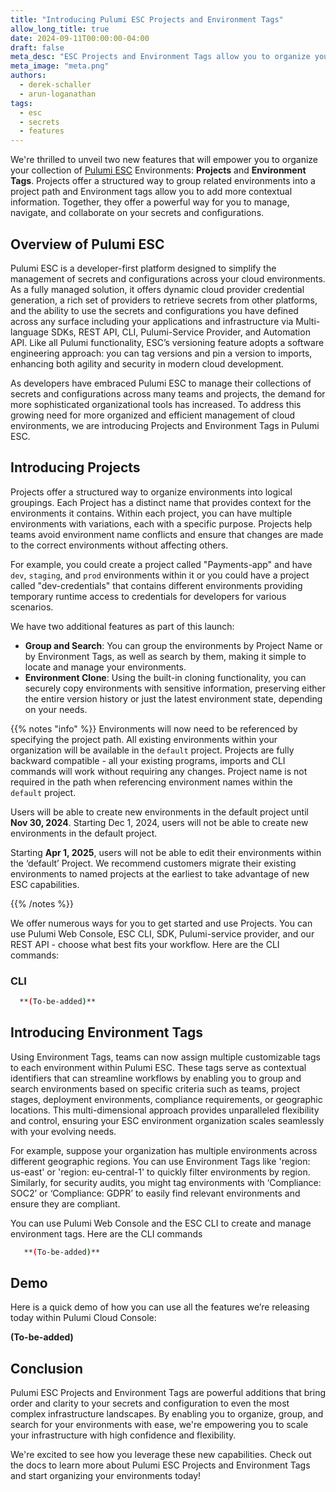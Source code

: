 ```yaml
---
title: "Introducing Pulumi ESC Projects and Environment Tags"
allow_long_title: true
date: 2024-09-11T00:00:00-04:00
draft: false
meta_desc: "ESC Projects and Environment Tags allow you to organize your environments and collaborate effectively. "
meta_image: "meta.png"
authors:
  - derek-schaller
  - arun-loganathan
tags:
  - esc
  - secrets
  - features
---
```


We're thrilled to unveil two new features that will empower you to organize your collection of [Pulumi ESC](https://www.pulumi.com/docs/esc/) Environments: <b>Projects</b> and <b>Environment Tags</b>.  Projects offer a structured way to group related environments into a project path and Environment tags allow you to add more contextual information. Together, they offer a powerful way for you to manage, navigate, and collaborate on your secrets and configurations.

<!--more-->

## Overview of Pulumi ESC 

Pulumi ESC is a developer-first platform designed to simplify the management of secrets and configurations across your cloud environments. As a fully managed solution, it offers dynamic cloud provider credential generation, a rich set of providers to retrieve secrets from other platforms, and the ability to use the secrets and configurations you have defined across any surface including your applications and infrastructure via Multi-language SDKs, REST API, CLI, Pulumi-Service Provider, and Automation API. Like all Pulumi functionality, ESC’s versioning feature adopts a software engineering approach: you can tag versions and pin a version to imports, enhancing both agility and security in modern cloud development. 

As developers have embraced Pulumi ESC to manage their collections of secrets and configurations across many teams and projects, the demand for more sophisticated organizational tools has increased. To address this growing need for more organized and efficient management of cloud environments, we are introducing Projects and Environment Tags in Pulumi ESC.

## Introducing Projects

Projects offer a structured way to organize environments into logical groupings. Each Project has a distinct name that provides context for the environments it contains. Within each project, you can have multiple environments with variations, each with a specific purpose. Projects help teams avoid environment name conflicts and ensure that changes are made to the correct environments without affecting others.

For example, you could create a project called "Payments-app" and have `dev`, `staging`, and `prod` environments within it or you could have a project called "dev-credentials" that contains different environments providing temporary runtime access to credentials for developers for various scenarios. 

We have two additional features as part of this launch: 
- **Group and Search**: You can group the environments by Project Name or by Environment Tags, as well as search by them, making it simple to locate and manage your environments.
- **Environment Clone**: Using the built-in cloning functionality, you can securely copy environments with sensitive information, preserving either the entire version history or just the latest environment state, depending on your needs.

{{% notes "info" %}}
Environments will now need to be referenced by specifying the project path. All existing environments within your organization will be available in the `default` project. Projects are fully backward compatible - all your existing programs, imports and CLI commands will work without requiring any changes. Project name is not required in the path when referencing environment names within the `default` project. 

Users will be able to create new environments in the default project until <b>Nov 30, 2024</b>. Starting Dec 1, 2024, users will not be able to create new environments in the default project. 

Starting <b>Apr 1, 2025</b>, users will not be able to edit their environments within the ‘default’ Project. We recommend customers migrate their existing environments to named projects at the earliest to take advantage of new ESC capabilities. 

{{% /notes %}}

We offer numerous ways for you to get started and use Projects. You can use Pulumi Web Console, ESC CLI, SDK, Pulumi-service provider, and our REST API - choose what best fits your workflow. Here are the CLI commands: 

### CLI

 ```bash
   **(To-be-added)**
   ```


## Introducing Environment Tags
Using Environment Tags, teams can now assign multiple customizable tags to each environment within Pulumi ESC. These tags serve as contextual identifiers that can streamline workflows by enabling you to group and search environments based on specific criteria such as teams, project stages, deployment environments, compliance requirements, or geographic locations. This multi-dimensional approach provides unparalleled flexibility and control, ensuring your ESC environment organization scales seamlessly with your evolving needs.

For example, suppose your organization has multiple environments across different geographic regions. You can use Environment Tags like 'region: us-east' or 'region: eu-central-1' to quickly filter environments by region. Similarly, for security audits, you might tag environments with ‘Compliance: SOC2’ or ‘Compliance: GDPR’ to easily find relevant environments and ensure they are compliant. 

You can use Pulumi Web Console and the ESC CLI to create and manage environment tags. Here are the CLI commands

```bash
   **(To-be-added)**
   ```

## Demo

Here is a quick demo of how you can use all the features we’re releasing today within Pulumi Cloud Console: 

**(To-be-added)**

## Conclusion
Pulumi ESC Projects and Environment Tags are powerful additions that bring order and clarity to your secrets and configuration to even the most complex infrastructure landscapes. By enabling you to organize, group, and search for your environments with ease, we're empowering you to scale your infrastructure with high confidence and flexibility.  

We're excited to see how you leverage these new capabilities. Check out the docs to learn more about Pulumi ESC Projects and Environment Tags and start organizing your environments today!



